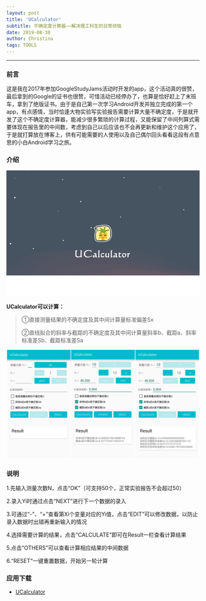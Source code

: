 ```yaml
---
layout: post
title: 'UCalculator'
subtitle: 不确定度计算器——解决理工科生的日常烦恼
date: 2019-08-30
author: Christina
tags: TOOLS
---
```


---

### **前言**

这是我在2017年参加GoogleStudyJams活动时开发的app，这个活动真的很赞，最后拿到的Google的证书也很赞，可惜活动已经停办了，也算是恰好赶上了末班车，拿到了绝版证书。由于是自己第一次学习Android开发并独立完成的第一个app，有点感情，当时恰逢大物实验写实验报告需要计算大量不确定度，于是就开发了这个不确定度计算器，能减少很多繁琐的计算过程，又能保留了中间列算式需要体现在报告里的中间数，考虑到自己以后应该也不会再更新和维护这个应用了，于是就打算放在博客上，供有可能需要的人使用以及自己偶尔回头看看这段有点意思的小白Android学习之旅。

### **介绍**

![](/assets/img/calculator.png)

**UCalculator可以计算：**

> ①直接测量结果的不确定度及其中间计算量标准偏差Sx
> 
> ②直线拟合的斜率与截距的不确定度及其中间计算量斜率b、截距a、斜率标准差Sb、截距标准差Sa

![](/assets/img/app.png)

### **说明**

1.先输入测量次数N，点击“OK”（可支持50个，正常实验报告不会超过50）

2.录入Yi时通过点击“NEXT”进行下一个数据的录入

3.可通过“-”、“+”查看第Xi个变量对应的Yi值，点击“EDIT”可以修改数据，以防止录入数据时出错再重新输入的情况

4.选择需要计算的结果，点击“CALCULATE”即可在Result一栏查看计算结果

5.点击“OTHERS”可以查看计算相应结果的中间数据

6.“RESET”一键重置数据，开始另一轮计算

### **应用下载**

* [UCalculator](https://github.com/ChristinaHyh/ICE-9/releases/download/1.1/UCalculator.apk)



